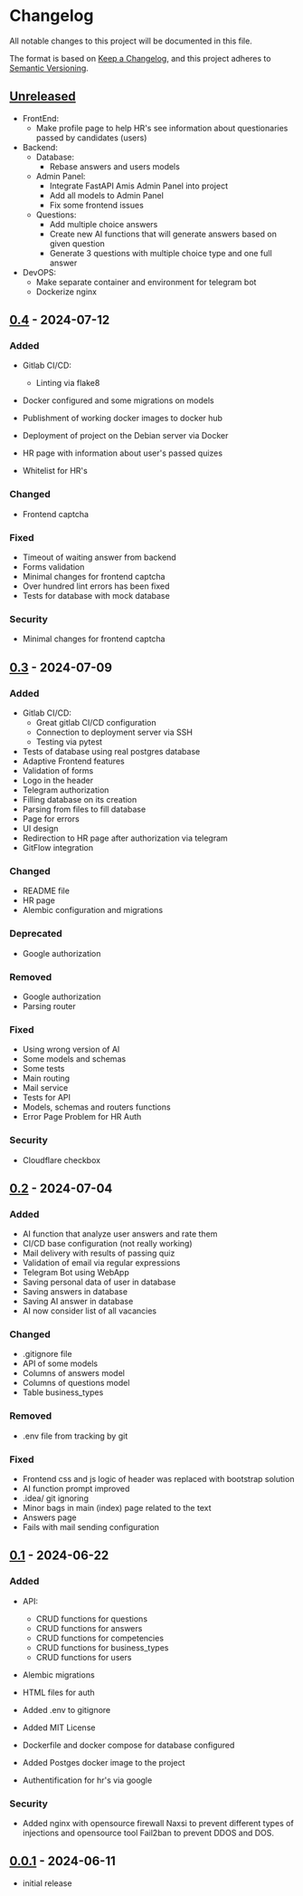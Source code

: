 # Changelog

All notable changes to this project will be documented in this file.

The format is based on [Keep a Changelog],
and this project adheres to [Semantic Versioning].

## [Unreleased]

- FrontEnd:
    - Make profile page to help HR's see information about questionaries passed by candidates (users)
- Backend:
    - Database:
        - Rebase answers and users models
    - Admin Panel:
        - Integrate FastAPI Amis Admin Panel into project
        - Add all models to Admin Panel
        - Fix some frontend issues
    - Questions:
        - Add multiple choice answers
        - Create new AI functions that will generate answers based on given question
        - Generate 3 questions with multiple choice type and one full answer
- DevOPS:
    - Make separate container and environment for telegram bot
    - Dockerize nginx

## [0.4] - 2024-07-12

### Added

- Gitlab CI/CD:
    - Linting via flake8

- Docker configured and some migrations on models
- Publishment of working docker images to docker hub
- Deployment of project on the Debian server via Docker
- HR page with information about user's passed quizes
- Whitelist for HR's

### Changed

- Frontend captcha

### Fixed

- Timeout of waiting answer from backend
- Forms validation
- Minimal changes for frontend captcha
- Over hundred lint errors has been fixed
- Tests for database with mock database

### Security

- Minimal changes for frontend captcha

## [0.3] - 2024-07-09

### Added

- Gitlab CI/CD:
    - Great gitlab CI/CD configuration
    - Connection to deployment server via SSH
    - Testing via pytest
- Tests of database using real postgres database
- Adaptive Frontend features
- Validation of forms
- Logo in the header
- Telegram authorization
- Filling database on its creation
- Parsing from files to fill database
- Page for errors
- UI design
- Redirection to HR page after authorization via telegram
- GitFlow integration

### Changed

- README file
- HR page
- Alembic configuration and migrations

### Deprecated

- Google authorization

### Removed

- Google authorization
- Parsing router

### Fixed

- Using wrong version of AI
- Some models and schemas
- Some tests
- Main routing
- Mail service
- Tests for API
- Models, schemas and routers functions
- Error Page Problem for HR Auth

### Security

- Cloudflare checkbox

## [0.2] - 2024-07-04

### Added

- AI function that analyze user answers and rate them
- CI/CD base configuration (not really working)
- Mail delivery with results of passing quiz
- Validation of email via regular expressions
- Telegram Bot using WebApp
- Saving personal data of user in database
- Saving answers in database
- Saving AI answer in database
- AI now consider list of all vacancies

### Changed

- .gitignore file
- API of some models
- Columns of answers model
- Columns of questions model
- Table business_types 

### Removed

- .env file from tracking by git

### Fixed

- Frontend css and js logic of header was replaced with bootstrap solution
- AI function prompt improved
- .idea/ git ignoring
- Minor bags in main (index) page related to the text
- Answers page
- Fails with mail sending configuration

## [0.1] - 2024-06-22

### Added

- API:
    - CRUD functions for questions
    - CRUD functions for answers
    - CRUD functions for competencies
    - CRUD functions for business_types
    - CRUD functions for users

- Alembic migrations
- HTML files for auth
- Added .env to gitignore
- Added MIT License
- Dockerfile and docker compose for database configured
- Added Postges docker image to the project
- Authentification for hr's via google

### Security
- Added nginx with opensource firewall Naxsi to prevent different types of injections and opensource tool Fail2ban to prevent DDOS and DOS.

## [0.0.1] - 2024-06-11

- initial release

<!-- Links -->
[keep a changelog]: https://keepachangelog.com/en/1.0.0/
[semantic versioning]: https://semver.org/spec/v2.0.0.html

<!-- Versions -->
[unreleased]: https://gitlab.pg.innopolis.university/d.tskhe/swp-project/-/compare/v0.1...main?from_project_id=1071&straight=false
[0.4]: https://gitlab.pg.innopolis.university/d.tskhe/swp-project/-/tags/v0.4
[0.3]: https://gitlab.pg.innopolis.university/d.tskhe/swp-project/-/tags/v0.3
[0.2]: https://gitlab.pg.innopolis.university/d.tskhe/swp-project/-/tags/v0.2
[0.1]: https://gitlab.pg.innopolis.university/d.tskhe/swp-project/-/tags/v0.1
[0.0.1]: https://gitlab.pg.innopolis.university/d.tskhe/swp-project/-/commit/cb10e000a930fc23af254496108d25efbbffa5e9